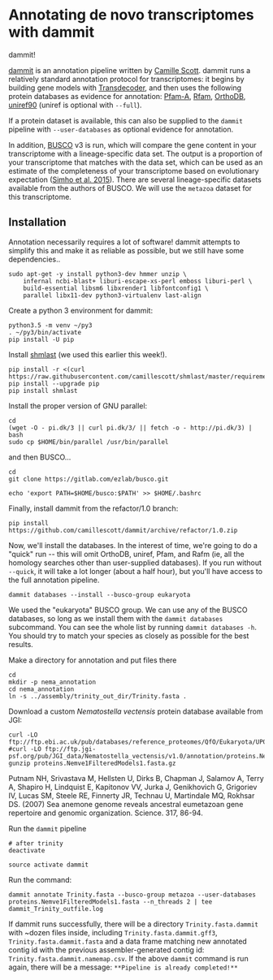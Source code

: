 # Annotating de novo transcriptomes with dammit

dammit!

[dammit](http://www.camillescott.org/dammit/index.html) is an annotation
pipeline written by [Camille
Scott](http://www.camillescott.org/). dammit runs a relatively standard annotation
protocol for transcriptomes: it begins by building gene models with [Transdecoder](http://transdecoder.github.io/),
and then
uses the following protein databases as evidence for annotation:
[Pfam-A](http://pfam.xfam.org/), [Rfam](http://rfam.xfam.org/),
[OrthoDB](http://www.orthodb.org/),
[uniref90](http://www.uniprot.org/help/uniref) (uniref is optional with
`--full`).

If a protein dataset is available, this can also be supplied to the
`dammit` pipeline with `--user-databases` as optional evidence for
annotation.

In addition, [BUSCO](http://busco.ezlab.org/) v3 is run, which will compare the gene content in your transcriptome
with a lineage-specific data set. The output is a proportion of your
transcriptome that matches with the data set, which can be used as an
estimate of the completeness of your transcriptome based on evolutionary
expectation ([Simho et al.
2015](http://bioinformatics.oxfordjournals.org/content/31/19/3210.full)).
There are several lineage-specific datasets available from the authors
of BUSCO. We will use the `metazoa` dataset for this transcriptome.

## Installation

Annotation necessarily requires a lot of software! dammit attempts to simplify this and
make it as reliable as possible, but we still have some dependencies..

    sudo apt-get -y install python3-dev hmmer unzip \
        infernal ncbi-blast+ liburi-escape-xs-perl emboss liburi-perl \
        build-essential libsm6 libxrender1 libfontconfig1 \
        parallel libx11-dev python3-virtualenv last-align

Create a python 3 environment for dammit:

    python3.5 -m venv ~/py3
    . ~/py3/bin/activate
    pip install -U pip

Install [shmlast](https://github.com/camillescott/shmlast) (we used this earlier this week!).

    pip install -r <(curl https://raw.githubusercontent.com/camillescott/shmlast/master/requirements.txt)
    pip install --upgrade pip
    pip install shmlast

Install the proper version of GNU parallel:

    cd
    (wget -O - pi.dk/3 || curl pi.dk/3/ || fetch -o - http://pi.dk/3) | bash
    sudo cp $HOME/bin/parallel /usr/bin/parallel

and then BUSCO...

    cd
    git clone https://gitlab.com/ezlab/busco.git

    echo 'export PATH=$HOME/busco:$PATH' >> $HOME/.bashrc

Finally, install dammit from the refactor/1.0 branch:

    pip install https://github.com/camillescott/dammit/archive/refactor/1.0.zip

Now, we'll install the databases. In the interest of time, we're going to do a "quick"
run -- this will omit OrthoDB, uniref, Pfam, and Rafm (ie, all the homology searches other
than user-supplied databases). If you run without `--quick`, it will take a lot longer (about
a half hour), but you'll have access to the full annotation pipeline.

    dammit databases --install --busco-group eukaryota

We used the "eukaryota" BUSCO group. We can use any of the BUSCO databases, so long as we install
them with the `dammit databases` subcommand. You can see the whole list by running
`dammit databases -h`. You should try to match your species as closely as possible for the best
results.


Make a directory for annotation and put files there

    cd
    mkdir -p nema_annotation
    cd nema_annotation
    ln -s ../assembly/trinity_out_dir/Trinity.fasta .

Download a custom *Nematostella vectensis* protein database available
from JGI:

    curl -LO ftp://ftp.ebi.ac.uk/pub/databases/reference_proteomes/QfO/Eukaryota/UP000001593_45351.fasta.gz
    #curl -LO ftp://ftp.jgi-psf.org/pub/JGI_data/Nematostella_vectensis/v1.0/annotation/proteins.Nemve1FilteredModels1.fasta.gz
    gunzip proteins.Nemve1FilteredModels1.fasta.gz

Putnam NH, Srivastava M, Hellsten U, Dirks B, Chapman J, Salamov A,
Terry A, Shapiro H, Lindquist E, Kapitonov VV, Jurka J, Genikhovich G,
Grigoriev IV, Lucas SM, Steele RE, Finnerty JR, Technau U, Martindale
MQ, Rokhsar DS. (2007) Sea anemone genome reveals ancestral eumetazoan
gene repertoire and genomic organization. Science. 317, 86-94.

Run the `dammit` pipeline

    # after trinity
    deactivate

    source activate dammit

Run the command:

    dammit annotate Trinity.fasta --busco-group metazoa --user-databases proteins.Nemve1FilteredModels1.fasta --n_threads 2 | tee dammit_Trinity_outfile.log

If dammit runs successfully, there will be a directory
`Trinity.fasta.dammit` with \~dozen files inside, including
`Trinity.fasta.dammit.gff3`, `Trinity.fasta.dammit.fasta` and a data
frame matching new annotated contig id with the previous
assembler-generated contig id: `Trinity.fasta.dammit.namemap.csv`. If
the above `dammit` command is run again, there will be a message:
`**Pipeline is already completed!**`
